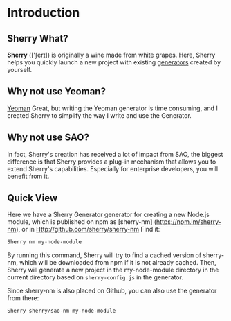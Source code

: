 # Introduction

## Sherry What?

**Sherry** (['ʃerɪ]) is originally a wine made from white grapes. Here, Sherry helps you quickly launch a new project with existing [generators](https://github.com/sherry/awesome-sao) created by yourself.

## Why not use Yeoman?

[Yeoman](http://yeoman.io/) Great, but writing the Yeoman generator is time consuming, and I created Sherry to simplify the way I write and use the Generator.

## Why not use SAO?

In fact, Sherry's creation has received a lot of impact from SAO, the biggest difference is that Sherry provides a plug-in mechanism that allows you to extend Sherry's capabilities. Especially for enterprise developers, you will benefit from it.

## Quick View

Here we have a Sherry Generator generator for creating a new Node.js module, which is published on npm as [sherry-nm] (https://npm.im/sherry-nm), or in [ Http://github.com/sherry/sherry-nm](http://github.com/sherry/sherry-nm) Find it:

```bash
Sherry nm my-node-module
```

By running this command, Sherry will try to find a cached version of sherry-nm, which will be downloaded from npm if it is not already cached. Then, Sherry will generate a new project in the my-node-module directory in the current directory based on `sherry-config.js` in the generator.

Since sherry-nm is also placed on Github, you can also use the generator from there:

```bash
Sherry sherry/sao-nm my-node-module
```